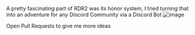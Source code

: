 A pretty fascinating part of RDR2 was its honor system, I tried turning that into an adventure for any Discord Community via a Discord Bot
![image](https://github.com/user-attachments/assets/309e0817-8178-4d22-abf0-5011ab0c2c65)

Open Pull Requests to give me more ideas 
